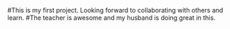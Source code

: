 #This is my first project. Looking forward to collaborating with others and learn.
#The teacher is awesome and my husband is doing great in this.